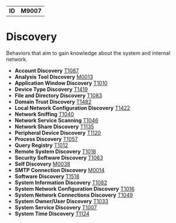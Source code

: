 |||
|--|-----|
|**ID**|**M9007**|

# Discovery #
Behaviors that aim to gain knowledge about the system and internal network.

* **Account Discovery** [T1087](../discovery/account-discover.md)
* **Analysis Tool Discovery** [M0013](../discovery/analysis-tool-discover.md)
* **Application Window Discovery** [T1010](../discovery/app-window-discover.md)
* **Device Type Discovery** [T1419](../discovery/device-type-discover.md)
* **File and Directory Discovery** [T1083](../discovery/file-and-directory-discover.md)
* **Domain Trust Discovery** [T1482](../discovery/domain-trust-discover.md)
* **Local Network Configuration Discovery** [T1422](../discovery/local-network-configuration-discover.md)
* **Network Sniffing** [T1040](../discovery/network-sniff.md)
* **Network Service Scanning** [T1046](../discovery/network-service-scan.md)
* **Network Share Discovery** [T1135](../discovery/network-share-discover.md)
* **Peripheral Device Discovery** [T1120](../discovery/peripheral-device-discover.md)
* **Process Discovery** [T1057](../discovery/process-discover.md)
* **Query Registry** [T1012](../discovery/query-registry.md)
* **Remote System Discovery** [T1018](../discovery/remote-sys-discover.md)
* **Security Software Discovery** [T1063](../discovery/security-sw-discover.md)
* **Self Discovery** [M0038](../discovery/self-discover.md)
* **SMTP Connection Discovery** [M0014](../discovery/smtp-connect-discover.md)
* **Software Discovery** [T1518](../discovery/sw-discover.md)
* **System Information Discovery** [T1082](../discovery/system-info-discover.md)
* **System Network Configuration Discovery** [T1016](../discovery/system-network-config-discover.md)
* **System Network Connections Discovery** [T1049](../discovery/system-network-conn-discover.md)
* **System Owner/User Discovery** [T1033](../discovery/system-owner-discover.md)
* **System Service Discovery** [T1007](../discovery/system-service-discover.md)
* **System Time Discovery** [T1124](../discovery/system-time-discover.md)